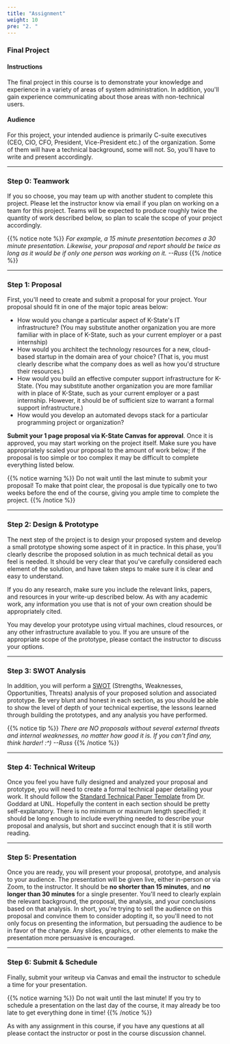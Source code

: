 ```yaml
---
title: "Assignment"
weight: 10
pre: "2. "
---
```


### Final Project

#### Instructions

The final project in this course is to demonstrate your knowledge and experience in a variety of areas of system administration. In addition, you'll gain experience communicating about those areas with non-technical users.

#### Audience

For this project, your intended audience is primarily C-suite executives (CEO, CIO, CFO, President, Vice-President etc.) of the organization. Some of them will have a technical background, some will not. So, you'll have to write and present accordingly.

---

### Step 0: Teamwork

If you so choose, you may team up with another student to complete this project. Please let the instructor know via email if you plan on working on a team for this project. Teams will be expected to produce roughly twice the quantity of work described below, so plan to scale the scope of your project accordingly.

{{% notice note %}}
_For example, a 15 minute presentation becomes a 30 minute presentation. Likewise, your proposal and report should be twice as long as it would be if only one person was working on it. --Russ_
{{% /notice %}}

---

### Step 1: Proposal

First, you'll need to create and submit a proposal for your project. Your proposal should fit in one of the major topic areas below:

* How would you change a particular aspect of K-State's IT infrastructure? (You may substitute another organization you are more familiar with in place of K-State, such as your current employer or a past internship)
* How would you architect the technology resources for a new, cloud-based startup in the domain area of your choice? (That is, you must clearly describe what the company does as well as how you'd structure their resources.)
* How would you build an effective computer support infrastructure for K-State. (You may substitute another organization you are more familiar with in place of K-State, such as your current employer or a past internship. However, it should be of sufficient size to warrant a formal support infrastructure.)
* How would you develop an automated devops stack for a particular programming project or organization? 

**Submit your 1 page proposal via K-State Canvas for approval**. Once it is approved, you may start working on the project itself. Make sure you have appropriately scaled your proposal to the amount of work below; if the proposal is too simple or too complex it may be difficult to complete everything listed below.

{{% notice warning %}}
Do not wait until the last minute to submit your proposal! To make that point clear, the proposal is due typically one to two weeks before the end of the course, giving you ample time to complete the project.
{{% /notice %}}

---

### Step 2: Design & Prototype

The next step of the project is to design your proposed system and develop a small prototype showing some aspect of it in practice. In this phase, you'll clearly describe the proposed solution in as much technical detail as you feel is needed. It should be very clear that you've carefully considered each element of the solution, and have taken steps to make sure it is clear and easy to understand.

If you do any research, make sure you include the relevant links, papers, and resources in your write-up described below. As with any academic work, any information you use that is not of your own creation should be appropriately cited.

You may develop your prototype using virtual machines, cloud resources, or any other infrastructure available to you. If you are unsure of the appropriate scope of the prototype, please contact the instructor to discuss your options.

---

### Step 3: SWOT Analysis

In addition, you will perform a [SWOT](https://en.wikipedia.org/wiki/SWOT_analysis) (Strengths, Weaknesses, Opportunities, Threats) analysis of your proposed solution and associated prototype. Be very blunt and honest in each section, as you should be able to show the level of depth of your technical expertise, the lessons learned through building the prototypes, and any analysis you have performed.

{{% notice tip %}}
_There are NO proposals without several external threats and internal weaknesses, no matter how good it is. If you can't find any, think harder! :^) --Russ_
{{% /notice %}}

---

### Step 4: Technical Writeup

Once you feel you have fully designed and analyzed your proposal and prototype, you will need to create a formal technical paper detailing your work. It should follow the [Standard Technical Paper Template](http://cse.unl.edu/~goddard/WritingResources/) from Dr. Goddard at UNL. Hopefully the content in each section should be pretty self-explanatory. There is no minimum or maximum length specified; it should be long enough to include everything needed to describe your proposal and analysis, but short and succinct enough that it is still worth reading.

---

### Step 5: Presentation

Once you are ready, you will present your proposal, prototype, and analysis to your audience. The presentation will be given live, either in-person or via Zoom, to the instructor. It should be **no shorter than 15 minutes**, and **no longer than 30 minutes** for a single presenter. You'll need to clearly explain the relevant background, the proposal, the analysis, and your conclusions based on that analysis. In short, you're trying to sell the audience on this proposal and convince them to consider adopting it, so you'll need to not only focus on presenting the information, but persuading the audience to be in favor of the change. Any slides, graphics, or other elements to make the presentation more persuasive is encouraged.

---

### Step 6: Submit & Schedule

Finally, submit your writeup via Canvas and email the instructor to schedule a time for your presentation.

{{% notice warning %}}
Do not wait until the last minute! If you try to schedule a presentation on the last day of the course, it may already be too late to get everything done in time!
{{% /notice %}}

As with any assignment in this course, if you have any questions at all please contact the instructor or post in the course discussion channel.
